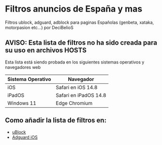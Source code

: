 # Filtros anuncios de España y mas

Filtros ublock, adguard, adblock para paginas Españolas (genbeta, xataka, motorpasion etc...) por DeciBelioS

## AVISO: Esta lista de filtros no ha sido creada para su uso en archivos HOSTS 

Esta lista está siendo probada en los siguientes sistemas operativos y navegadores web

|    Sistema Operativo   |       Navegador       | 
| ---------------------- | --------------------- |
|          iOS           |  Safari en iOS 14.8   |
|         iPadOS         | Safari en iPadOS 14.8 |
|        Windows 11      |    Edge Chromium      |


## Como añadir la lista de filtros en:

* [uBlock](https://github.com/gorhill/uBlock/wiki/Dashboard:-Filter-lists)
* [Adguard iOS](https://kb.adguard.com/en/ios/solving-problems/how-to-configure-system-wide-blocking)



